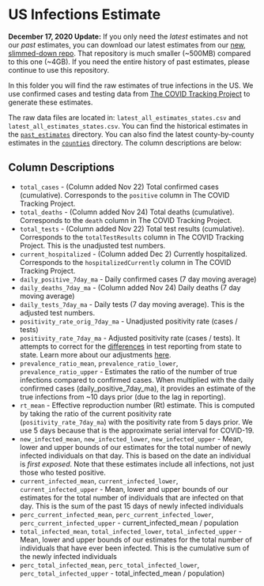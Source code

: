 # US Infections Estimate

**December 17, 2020 Update:** If you only need the *latest* estimates and not our *past* estimates, you can download our latest estimates from our [new, slimmed-down repo](https://github.com/youyanggu/covid19-infection-estimates-latest). That repository is much smaller (~500MB) compared to this one (~4GB). If you need the entire history of past estimates, please continue to use this repository.

In this folder you will find the raw estimates of true infections in the US. We use confirmed cases and testing data from [The COVID Tracking Project](https://covidtracking.com/data/download) to generate these estimates.

The raw data files are located in: `latest_all_estimates_states.csv` and `latest_all_estimates_states.csv`. You can find the historical estimates in the [`past_estimates`](past_estimates) directory. You can also find the latest county-by-county estimates in the [`counties`](counties) directory. The column descriptions are below:

## Column Descriptions

* `total_cases` - (Column added Nov 22) Total confirmed cases (cumulative). Corresponds to the `positive` column in The COVID Tracking Project. 
* `total_deaths` - (Column added Nov 24) Total deaths (cumulative). Corresponds to the `death` column in The COVID Tracking Project. 
* `total_tests` - (Column added Nov 22) Total test results (cumulative). Corresponds to the `totalTestResults` column in The COVID Tracking Project. This is the unadjusted test numbers.
* `current_hospitalized` - (Column added Dec 2) Currently hospitalized. Corresponds to the `hospitalizedCurrently` column in The COVID Tracking Project.
* `daily_positive_7day_ma` - Daily confirmed cases (7 day moving average)
* `daily_deaths_7day_ma` - (Column added Nov 24) Daily deaths (7 day moving average)
* `daily_tests_7day_ma` - Daily tests (7 day moving average). This is the adjusted test numbers.
* `positivity_rate_orig_7day_ma` - Unadjusted positivity rate (cases / tests)
* `positivity_rate_7day_ma` - Adjusted positivity rate (cases / tests). It attempts to correct for the [differences](https://covidtracking.com/about-data/total-tests) in test reporting from state to state. Learn more about our adjustments [here](https://covid19-projections.com/estimating-true-infections-revisited/#adjusted-test-positivity).
* `prevalence_ratio_mean`, `prevalence_ratio_lower`, `prevalence_ratio_upper` - Estimates the ratio of the number of true infections compared to confirmed cases. When multiplied with the daily confirmed cases (daily_positive_7day_ma), it provides an estimate of the true infections from ~10 days prior (due to the lag in reporting).
* `rt_mean` - Effective reproduction number (Rt) estimate. This is computed by taking the ratio of the current positivity rate (`positivity_rate_7day_ma`) with the positivity rate from 5 days prior. We use 5 days because that is the approximate serial interval for COVID-19.
* `new_infected_mean`, `new_infected_lower`, `new_infected_upper` - Mean, lower and upper bounds of our estimates for the total number of newly infected individuals on that day. This is based on the date an individual is *first exposed*. Note that these estimates include all infections, not just those who tested positive.
* `current_infected_mean`, `current_infected_lower`, `current_infected_upper` - Mean, lower and upper bounds of our estimates for the total number of individuals that are infected on that day. This is the sum of the past 15 days of newly infected individuals
* `perc_current_infected_mean`, `perc_current_infected_lower`, `perc_current_infected_upper` - current_infected_mean / population
* `total_infected_mean`, `total_infected_lower`, `total_infected_upper` - Mean, lower and upper bounds of our estimates for the total number of individuals that have ever been infected. This is the cumulative sum of the newly infected individuals
* `perc_total_infected_mean`, `perc_total_infected_lower`, `perc_total_infected_upper` - total_infected_mean / population)
